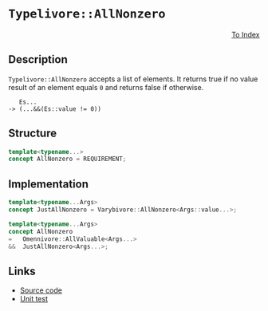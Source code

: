 <!-- Copyright 2024 Feng Mofan
SPDX-License-Identifier: Apache-2.0 -->

# `Typelivore::AllNonzero`

<p style='text-align: right;'><a href="../../concepts.md#typelivore-all-nonzero">To Index</a></p>

## Description

`Typelivore::AllNonzero` accepts a list of elements.
It returns true if no value result of an element equals `0` and returns false if otherwise.

<pre><code>   Es...
-> (...&&(Es::value != 0))</code></pre>

## Structure

```C++
template<typename...>
concept AllNonzero = REQUIREMENT;
```

## Implementation

```C++
template<typename...Args>
concept JustAllNonzero = Varybivore::AllNonzero<Args::value...>;

template<typename...Args>
concept AllNonzero
=   Omennivore::AllValuable<Args...>
&&  JustAllNonzero<Args...>;
```

## Links

- [Source code](../../../../conceptrodon/descend/typelivore/concepts/all_nonzero.hpp)
- [Unit test](../../../../tests/unit/concepts/typelivore/all_nonzero.test.hpp)
